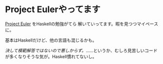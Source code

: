 Project Eulerやってます
=======================
[Project Euler](http://projecteuler.net/) をHaskellの勉強がてら
解いていってます。暇を見つつマイペースに。

基本はHaskellだけど、他の言語も混じるかも。

*決して模範解答ではないので悪しからず。*……というか、むしろ見苦しいコードが多くなりそうな気が。Haskell慣れてないし。
